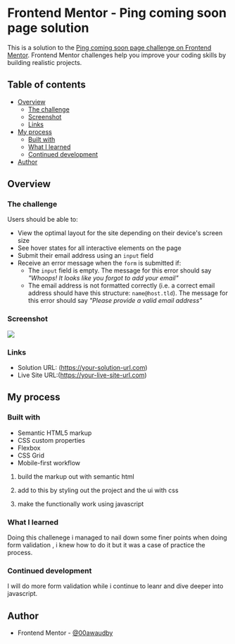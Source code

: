# Frontend Mentor - Ping coming soon page solution

This is a solution to the [Ping coming soon page challenge on Frontend Mentor](https://www.frontendmentor.io/challenges/ping-single-column-coming-soon-page-5cadd051fec04111f7b848da). Frontend Mentor challenges help you improve your coding skills by building realistic projects. 

## Table of contents

- [Overview](#overview)
  - [The challenge](#the-challenge)
  - [Screenshot](#screenshot)
  - [Links](#links)
- [My process](#my-process)
  - [Built with](#built-with)
  - [What I learned](#what-i-learned)
  - [Continued development](#continued-development)
 - [Author](#author)




## Overview

### The challenge

Users should be able to:

- View the optimal layout for the site depending on their device's screen size
- See hover states for all interactive elements on the page
- Submit their email address using an `input` field
- Receive an error message when the `form` is submitted if:
	- The `input` field is empty. The message for this error should say *"Whoops! It looks like you forgot to add your email"*
	- The email address is not formatted correctly (i.e. a correct email address should have this structure: `name@host.tld`). The message for this error should say *"Please provide a valid email address"*

### Screenshot

![](./screenshot.jpg)





### Links

- Solution URL: (https://your-solution-url.com)
- Live Site URL:(https://your-live-site-url.com)

## My process

### Built with

- Semantic HTML5 markup
- CSS custom properties
- Flexbox
- CSS Grid
- Mobile-first workflow

1. build the markup out with semantic html

2. add to this by styling out the project and the ui with css

2. make the functionally work using javascript




### What I learned
Doing this challenege i managed to nail down some finer points when doing form validation , i knew how to do it but it was a case of practice the process.




### Continued development
I will do more form validation while i continue to leanr and dive deeper into javascript.




## Author


- Frontend Mentor - [@00awaudby](https://www.frontendmentor.io/profile/00awaudby)





